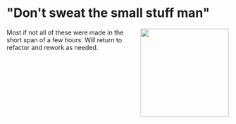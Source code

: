 # "Don't sweat the small stuff man"

<img src="https://pbs.twimg.com/media/EAmr-PAWsAEoiWR.jpg" align="right" height="200"/>

Most if not all of these were made in the short span of a few hours. Will return to refactor and rework as needed.  
